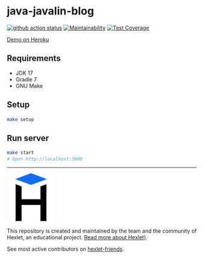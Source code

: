 # java-javalin-blog

[![github action status](https://github.com/hexlet-components/java-javalin-blog/workflows/Java%20CI/badge.svg)](https://github.com/hexlet-components/java-javalin-blog/actions)
[![Maintainability](https://api.codeclimate.com/v1/badges/c26cc0a63f7cfe8bd9c1/maintainability)](https://codeclimate.com/github/hexlet-components/java-javalin-blog/maintainability)
[![Test Coverage](https://api.codeclimate.com/v1/badges/c26cc0a63f7cfe8bd9c1/test_coverage)](https://codeclimate.com/github/hexlet-components/java-javalin-blog/test_coverage)


[Demo on Heroku](https://java-javalin-blog.hexlet.app)

## Requirements

* JDK 17
* Gradle 7
* GNU Make

## Setup

```bash
make setup
```

## Run server

```bash
make start
# Open http://localhost:3000
```

---

[![Hexlet Ltd. logo](https://raw.githubusercontent.com/Hexlet/assets/master/images/hexlet_logo128.png)](https://hexlet.io?utm_source=github&utm_medium=link&utm_campaign=java-javalin-blog)

This repository is created and maintained by the team and the community of Hexlet, an educational project. [Read more about Hexlet)](https://hexlet.io?utm_source=github&utm_medium=link&utm_campaign=java-javalin-blog).

See most active contributors on [hexlet-friends](https://friends.hexlet.io/).
